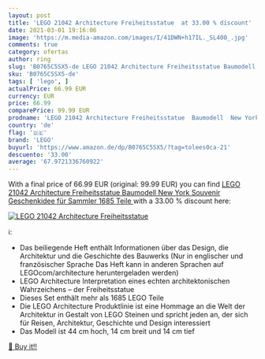 ```yaml
---
layout: post
title: 'LEGO 21042 Architecture Freiheitsstatue  at 33.00 % discount'
date: 2021-03-01 19:16:06
image: 'https://m.media-amazon.com/images/I/41DWN+h17IL._SL400_.jpg'
comments: true
category: ofertas
author: ring
slug: 'B0765C5SX5-de LEGO 21042 Architecture Freiheitsstatue Baumodell New York...'
sku: 'B0765C5SX5-de'
tags: [ 'lego', ]
actualPrice: 66.99 EUR
currency: EUR
price: 66.99
comparePrice: 99.99 EUR
prodname: 'LEGO 21042 Architecture Freiheitsstatue  Baumodell  New York Souvenir  Geschenkidee für Sammler  1685 Teile '
country: 'de'
flag: '🇩🇪'
brand: 'LEGO'
buyurl: 'https://www.amazon.de/dp/B0765C5SX5/?tag=tolees0ca-21'
descuento: '33.00'
average: '67.9721336760922'
---
```


With a final price of 66.99 EUR (original: 99.99 EUR) you can find [LEGO 21042 Architecture Freiheitsstatue  Baumodell  New York Souvenir  Geschenkidee für Sammler  1685 Teile ](https://www.amazon.de/dp/B0765C5SX5/?tag=tolees0ca-21) with a  33.00 % discount here:

[![LEGO 21042 Architecture Freiheitsstatue ](https://m.media-amazon.com/images/I/41DWN+h17IL._SL400_.jpg)](https://www.amazon.de/dp/B0765C5SX5/?tag=tolees0ca-21)

ℹ️:

- Das beiliegende Heft enthält Informationen über das Design, die Architektur und die Geschichte des Bauwerks (Nur in englischer und französischer Sprache Das Heft kann in anderen Sprachen auf LEGOcom/architecture heruntergeladen werden)
- LEGO Architecture Interpretation eines echten architektonischen Wahrzeichens – der Freiheitsstatue
- Dieses Set enthält mehr als 1685 LEGO Teile
- Die LEGO Architecture Produktlinie ist eine Hommage an die Welt der Architektur in Gestalt von LEGO Steinen und spricht jeden an, der sich für Reisen, Architektur, Geschichte und Design interessiert
- Das Modell ist 44 cm hoch, 14 cm breit und 14 cm tief

[🛒 Buy it!!](https://www.amazon.de/dp/B0765C5SX5/?tag=tolees0ca-21)
